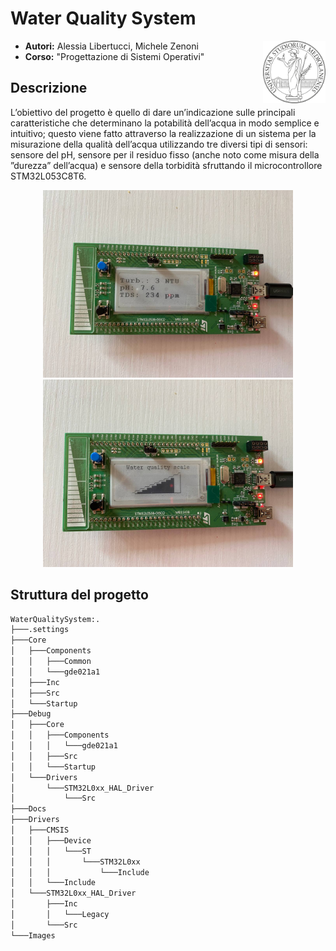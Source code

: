 # Water Quality System

<img src="/Images/unimi_logo.png" alt="LOGO" width="100" align="right"/>

- **Autori:** Alessia Libertucci, Michele Zenoni
- **Corso:** "Progettazione di Sistemi Operativi" 


## Descrizione
L’obiettivo del progetto è quello di dare un’indicazione sulle principali caratteristiche che determinano la potabilità dell’acqua in modo semplice e intuitivo; questo viene fatto attraverso la realizzazione di un sistema per la misurazione della qualità dell’acqua utilizzando tre diversi tipi di sensori: sensore del pH, sensore per il residuo fisso (anche noto come misura della ”durezza” dell’acqua) e sensore della torbidità sfruttando il microcontrollore STM32L053C8T6.

<p align="center">
  <img src="/Images/WaterParamOutput.jpg" alt="STM32L053C8T6 (1)" title="Misure su EPD" width="400"/>
  <img src="/Images/WaterScaleOutput.jpg" alt="STM32L053C8T6 (2)" title="Scala di qualità su EPD" width="400"/>
</p>

## Struttura del progetto
```bash
WaterQualitySystem:.
├───.settings
├───Core
│   ├───Components
│   │   ├───Common
│   │   └───gde021a1
│   ├───Inc
│   ├───Src
│   └───Startup
├───Debug
│   ├───Core
│   │   ├───Components
│   │   │   └───gde021a1
│   │   ├───Src
│   │   └───Startup
│   └───Drivers
│       └───STM32L0xx_HAL_Driver
│           └───Src
├───Docs
├───Drivers
│   ├───CMSIS
│   │   ├───Device
│   │   │   └───ST
│   │   │       └───STM32L0xx
│   │   │           └───Include
│   │   └───Include
│   └───STM32L0xx_HAL_Driver
│       ├───Inc
│       │   └───Legacy
│       └───Src
└───Images
```
